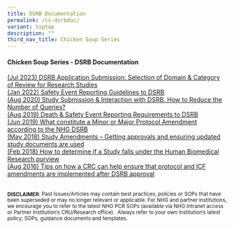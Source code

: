 ```yaml
---
title: DSRB Documentation
permalink: /cs-dsrbdoc/
variant: tiptap
description: ""
third_nav_title: Chicken Soup Series
---
```

<h4><strong>Chicken Soup Series - DSRB Documentation</strong></h4>
<p></p>
<p><a href="/files/Chicken Soup/DSRBDocumentation/Jul_23__DSRB_Application_Submission_Selection_of_Domain___Category_of_Review_for_Research_Studies.pdf" rel="noopener noreferrer nofollow" target="_blank">(Jul 2023) DSRB Application Submission: Selection of Domain &amp; Category of Review for Research Studies </a>
<br><a href="/files/Chicken Soup/DSRBDocumentation/Jan_22__Safety_Event_Reporting_Guidelines_to_DSRB.pdf" rel="noopener noreferrer nofollow" target="_blank">(Jan 2022) Safety Event Reporting Guidelines to DSRB </a>
<br><a href="/files/Chicken Soup/DSRBDocumentation/Aug_20__Study_Submission___Interaction_with_DSRB__How_to_Reduce_The_Number_of_Queries.pdf" rel="noopener noreferrer nofollow" target="_blank">(Aug 2020) Study Submission &amp; Interaction with DSRB. How to Reduce the Number of Queries? </a>
<br><a href="/files/Chicken Soup/DSRBDocumentation/Aug_19__Death___Safety_Event_Reporting_Requirements_to_DSRB.pdf" rel="noopener noreferrer nofollow" target="_blank">(Aug 2019) Death &amp; Safety Event Reporting Requirements to DSRB </a>
<br><a href="/files/Chicken Soup/DSRBDocumentation/Jun_19__What_constitute_a_Minor_or_Major_Protocol_Amendment_according_to_the_NHG_DSRB.pdf" rel="noopener noreferrer nofollow" target="_blank">(Jun 2019) What constitute a Minor or Major Protocol Amendment according to the NHG DSRB </a>
<br><a href="/files/Chicken Soup/DSRBDocumentation/May_18__Study_Amendments___Getting_approvals_and_ensuring_updated_study_documents_are_used.pdf" rel="noopener noreferrer nofollow" target="_blank">(May 2018) Study Amendments – Getting approvals and ensuring updated study documents are used </a>
<br><a href="/files/Chicken Soup/DSRBDocumentation/Feb_18__How_to_determine_if_a_Study_falls_under_the_Human_Biomedical_Research_purview.pdf" rel="noopener noreferrer nofollow" target="_blank">(Feb 2018) How to determine if a Study falls under the Human Biomedical Research purview </a>
<br><a href="/files/Chicken Soup/DSRBDocumentation/Aug_16__Tips_on_how_a_CRC_can_help_ensure_that_protocol_and_ICF_amendments_are_implemented_after_DSRB_approval.pdf" rel="noopener noreferrer nofollow" target="_blank">(Aug 2016) Tips on how a CRC can help ensure that protocol and ICF amendments are implemented after DSRB approval</a>
</p>
<p>
<br><strong><sub>DISCLAIMER</sub></strong><sub>: Past Issues/Articles may contain best practices, policies or SOPs that have been superseded or may no longer relevant or applicable. For NHG and partner institutions, we encourage you to refer to the latest NHG PCR SOPs (available via NHG Intranet access or Partner Institution’s CRU/Research office).&nbsp; Always refer to your own institution’s latest policy, SOPs, guidance documents and templates.</sub>
</p>
<p></p>